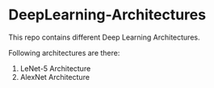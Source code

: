 # DeepLearning-Architectures
This repo contains different Deep Learning Architectures.

Following architectures are there:
1. LeNet-5 Architecture
2. AlexNet Architecture

